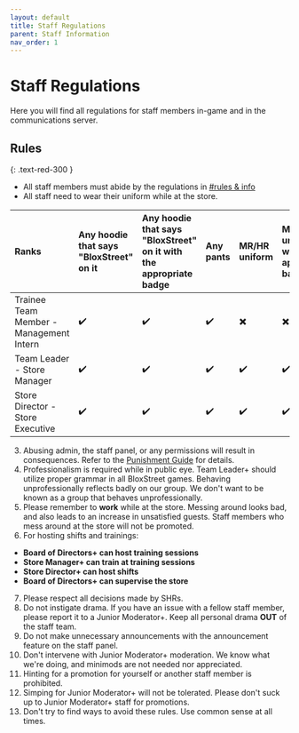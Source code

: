 ```yaml
---
layout: default
title: Staff Regulations
parent: Staff Information
nav_order: 1
---
```


# Staff Regulations 
Here you will find all regulations for staff members in-game and in the communications server.

## Rules
{: .text-red-300 } 
- All staff members must abide by the regulations in [#rules & info](https://discord.gg/bloxstreet)
- All staff need to wear their uniform while at the store.
 
 | Ranks       | Any hoodie that says "BloxStreet" on it    | Any hoodie that says "BloxStreet" on it with the appropriate badge | Any pants | MR/HR uniform | MR/HR uniform with the appropriate badge | Any appropriate clothing with the HR badge | 
|:-------------|:------------------|:------|:--------|:----------|:--------|:-----------|
| Trainee Team Member - Management Intern  | ✔️| ✔️  | ✔️ | ✖️ | ✖️ | ✖️ |
| Team Leader - Store Manager | ✔️| ✔️  | ✔️ | ✔️ | ✔️ | ✖️ |
| Store Director - Store Executive  | ✔️| ✔️  | ✔️ | ✔️ | ✔️ | ✔️ |
      
3.  Abusing admin, the staff panel, or any permissions will result in consequences. Refer to the [Punishment Guide](https://support.bloxstreet.store/guides/punishment-guide.html) for details. 
4.  Professionalism is required while in public eye. Team Leader+ should utilize proper grammar in all BloxStreet games. Behaving unprofessionally reflects badly on our group. We don't want to be known as a group that behaves unprofessionally.
5.  Please remember to **work** while at the store. Messing around looks bad, and also leads to an increase in unsatisfied guests. Staff members who mess around at the store will not be promoted.
6.  For hosting shifts and trainings:
  *  **Board of Directors+ can host training sessions**
  *  **Store Manager+ can train at training sessions**
  *  **Store Director+ can host shifts**
  *  **Board of Directors+ can supervise the store**
7.  Please respect all decisions made by SHRs.
8.  Do not instigate drama. If you have an issue with a fellow staff member, please report it to a Junior Moderator+. Keep all personal drama **OUT** of the staff team.
9.  Do not make unnecessary announcements with the announcement feature on the staff panel.
10.  Don't intervene with Junior Moderator+ moderation. We know what we're doing, and minimods are not needed nor appreciated.
11.  Hinting for a promotion for yourself or another staff member is prohibited.
12.  Simping for Junior Moderator+ will not be tolerated. Please don't suck up to Junior Moderator+ staff for promotions.
13.  Don't try to find ways to avoid these rules. Use common sense at all times.
